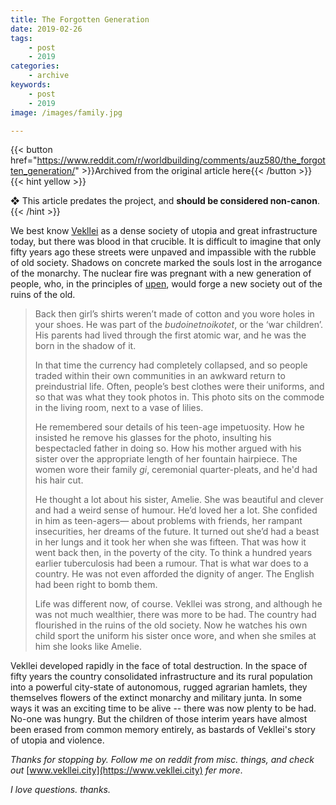 ```yaml
---
title: The Forgotten Generation
date: 2019-02-26
tags:
    - post
    - 2019
categories:
    - archive
keywords:
    - post
    - 2019
image: /images/family.jpg

---
```

{{< button href="https://www.reddit.com/r/worldbuilding/comments/auz580/the_forgotten_generation/" >}}Archived from the original article here{{< /button >}}
{{< hint yellow >}}

❖ This article predates the project, and **should be considered non-canon**.
{{< /hint >}}

We best know [Vekllei](https://vekllei.city/introducing-landscape/) as a dense society of utopia and great infrastructure today, but there was blood in that crucible. It is difficult to imagine that only fifty years ago these streets were unpaved and impassible with the rubble of old society. Shadows on concrete marked the souls lost in the arrogance of the monarchy. The nuclear fire was pregnant with a new generation of people, who, in the principles of [upen](https://vekllei.city/religion/), would forge a new society out of the ruins of the old.

>Back then girl’s shirts weren’t made of cotton and  you wore holes in your shoes. He was part of the *budoinetnoikotet*, or the ‘war children’. His parents had lived through the first atomic war, and he was the born in the shadow of it.  
>  
>In that time the currency had completely collapsed, and so people traded within their own communities in an awkward return to preindustrial life. Often, people’s best clothes were their uniforms, and so that was what they took photos in. This photo sits on the commode in the living room, next to a vase of lilies.  
>  
>He remembered sour details of his teen-age impetuosity. How he insisted he remove his glasses for the photo, insulting his bespectacled father in doing so. How his mother argued with his sister over the appropriate length of her fountain hairpiece. The women wore their family *gi*, ceremonial quarter-pleats, and he'd had his hair cut.  
>  
>He thought a lot about his sister, Amelie. She was beautiful and clever and had a weird sense of humour. He’d loved her a lot. She confided in him as teen-agers— about problems with friends, her rampant insecurities, her dreams of the future. It turned out she’d had a beast in her lungs and it took her when she was fifteen. That was how it went back then, in the poverty of the city. To think a hundred years earlier tuberculosis had been a rumour. That is what war does to a country. He was not even afforded the dignity of anger. The English had been right to bomb them.  
>  
>Life was different now, of course. Vekllei was strong, and although he was not much wealthier, there was more to be had. The country had flourished in the ruins of the old society. Now he watches his own child sport the uniform his sister once wore, and when she smiles at him she looks like Amelie.

Vekllei developed rapidly in the face of total destruction. In the space of fifty years the country consolidated infrastructure and its rural population into a powerful city-state of autonomous, rugged agrarian hamlets,  they themselves flowers of the extinct monarchy and  military junta. In some ways it was an exciting time to be alive -- there was now plenty to be had. No-one was hungry. But the children of those interim years have almost been erased from common memory entirely, as bastards of Vekllei's story of utopia and violence.

*Thanks for stopping by. Follow me on reddit from misc. things, and check out* [www.vekllei.city](https://www.vekllei.city) *fer more*.

*I love questions. thanks.*
